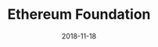 ---
title: 'Ethereum Foundation'
date: 2018-11-18	
icon: 'images/logos/ethereum-icon.svg'
website: 'https://ethereum.org'
caption: ''
draft: false
featured: true
weight: 4
heroHeading: 'Ethereum Foundation'
key: 'ethereum'
type: 'partner'
---
